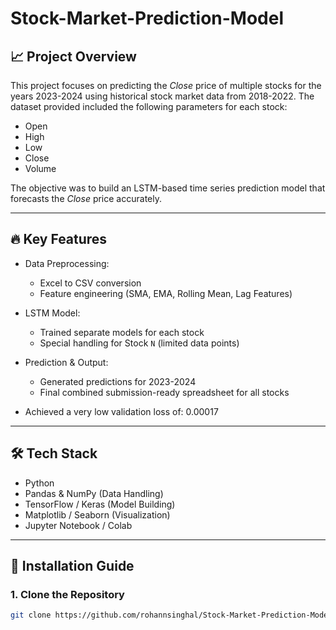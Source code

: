 # Stock-Market-Prediction-Model

## 📈 Project Overview
This project focuses on predicting the *Close* price of multiple stocks for the years 2023-2024 using historical stock market data from 2018-2022. The dataset provided included the following parameters for each stock:
- Open
- High
- Low
- Close
- Volume

The objective was to build an LSTM-based time series prediction model that forecasts the *Close* price accurately.

---

## 🔥 Key Features
- Data Preprocessing:
  - Excel to CSV conversion
  - Feature engineering (SMA, EMA, Rolling Mean, Lag Features)
  
- LSTM Model:
  - Trained separate models for each stock
  - Special handling for Stock `N` (limited data points)
  
- Prediction & Output:
  - Generated predictions for 2023-2024
  - Final combined submission-ready spreadsheet for all stocks

- Achieved a very low validation loss of: 0.00017
- ---

## 🛠️ Tech Stack
- Python  
- Pandas & NumPy (Data Handling)  
- TensorFlow / Keras (Model Building)  
- Matplotlib / Seaborn (Visualization)  
- Jupyter Notebook / Colab  

---
## 🚀 Installation Guide

### 1. Clone the Repository
```bash
git clone https://github.com/rohannsinghal/Stock-Market-Prediction-Model.git
